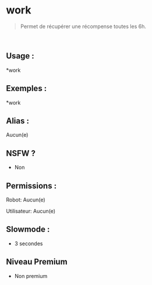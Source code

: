# work

> Permet de récupérer une récompense toutes les 6h.

<br>

## Usage :

*work

## Exemples :

*work

## Alias :

Aucun(e)

## NSFW ?

- Non

## Permissions :

Robot: Aucun(e)
<br>

Utilisateur: Aucun(e)

## Slowmode :

- 3 secondes

## Niveau Premium

- Non premium